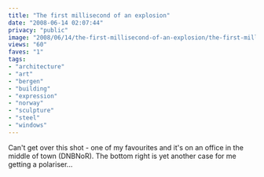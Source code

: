 ```yaml
---
title: "The first millisecond of an explosion"
date: "2008-06-14 02:07:44"
privacy: "public"
image: "2008/06/14/the-first-millisecond-of-an-explosion/the-first-millisecond-of-an-explosion.jpg"
views: "60"
faves: "1"
tags:
- "architecture"
- "art"
- "bergen"
- "building"
- "expression"
- "norway"
- "sculpture"
- "steel"
- "windows"
---
```

Can't get over this shot - one of my favourites and it's on an office in the middle of town (DNBNoR). The bottom right is yet another case for me getting a polariser...<a href="/photos/2008/06/14/the-first-millisecond-of-an-explosion"></a>
